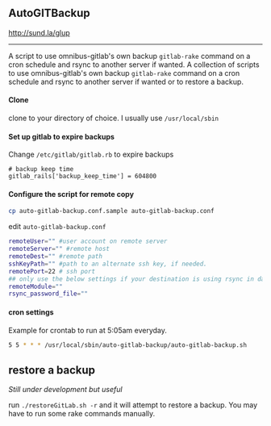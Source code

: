 ## AutoGITBackup

http://sund.la/glup

----
A script to use omnibus-gitlab's own backup ```gitlab-rake``` command on a cron schedule and rsync to another server if wanted.
A collection of scripts to use omnibus-gitlab's own backup ```gitlab-rake``` command on a cron schedule and rsync to another server if wanted or to restore a backup.

#### Clone

clone to your directory of choice. I usually use ```/usr/local/sbin```

#### Set up gitlab to expire backups

Change ```/etc/gitlab/gitlab.rb``` to expire backups

```
# backup keep time
gitlab_rails['backup_keep_time'] = 604800
```

#### Configure the script for remote copy

```bash
cp auto-gitlab-backup.conf.sample auto-gitlab-backup.conf
```

edit ```auto-gitlab-backup.conf```

```bash
remoteUser="" #user account on remote server
remoteServer="" #remote host
remoteDest="" #remote path
sshKeyPath="" #path to an alternate ssh key, if needed.
remotePort=22 # ssh port
## only use the below settings if your destination is using rsync in daemon mode
remoteModule=""
rsync_password_file=""
```

#### cron settings

Example for crontab to run at 5:05am everyday. 

```bash
5 5 * * * /usr/local/sbin/auto-gitlab-backup/auto-gitlab-backup.sh
```

## restore a backup

*Still under development but useful*

run ```./restoreGitLab.sh -r``` and it will attempt to restore a backup. You may have to run some rake commands manually.